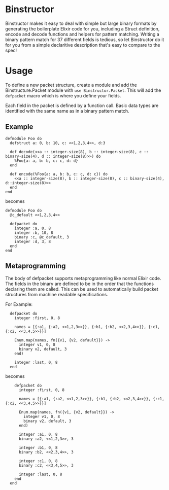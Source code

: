 Binstructor
=========

Binstructor makes it easy to deal with simple but large binary formats by
generating the boilerplate Elixir code for you, including a Struct definition,
encode and decode functions and helpers for pattern matching. Writing a binary
pattern match for 37 different fields is tedious, so let Binstructor do it for
you from a simple declaritive description that's easy to compare to the spec!

# Usage

To define a new packet structure, create a module and add the
Binstructure.Packet module with `use Binstructor.Packet`. This will add the
`defpacket` macro which is where you define your fields.

Each field in the packet is defined by a function call. Basic data types are
identified with the same name as in a binary pattern match.

## Example
```
defmodule Foo do
  defstruct a: 0, b: 10, c: <<1,2,3,4>>, d:3

  def decode(<<a :: integer-size(8), b :: integer-size(8), c :: binary-size(4), d :: integer-size(8)>>) do
    %Foo{a: a, b: b, c: c, d: d}
  end

  def encode(%Foo{a: a, b: b, c: c, d: c}) do
    <<a :: integer-size(8), b :: integer-size(8), c :: binary-size(4), d::integer-size(8)>>
  end
end
```

becomes

```
defmodule Foo do
  @c_default <<1,2,3,4>>

  defpacket do
    integer :a, 0, 8
    integer :b, 10, 8
    binary :c, @c_default, 3
    integer :d, 3, 8
  end
end
```

## Metaprogramming
The body of defpacket supports metaprogramming like normal Elixir code.
The fields in the binary are defined to be in the order that the functions
declaring them are called. This can be used to automatically build packet
structures from machine readable specifications.

For Example:
```
  defpacket do
    integer :first, 0, 8

    names = [{:a1, {:a2, <<1,2,3>>}}, {:b1, {:b2, <<2,3,4>>}}, {:c1, {:c2, <<3,4,5>>}}]

    Enum.map(names, fn({v1, {v2, default}}) ->
      integer v1, 0, 8
      binary v2, default, 3
    end)

    integer :last, 0, 8
  end
```

becomes

```
    defpacket do
      integer :first, 0, 8

      names = [{:a1, {:a2, <<1,2,3>>}}, {:b1, {:b2, <<2,3,4>>}}, {:c1, {:c2, <<3,4,5>>}}]

      Enum.map(names, fn({v1, {v2, default}}) ->
        integer v1, 0, 8
        binary v2, default, 3
      end)

      integer :a1, 0, 8
      binary :a2, <<1,2,3>>, 3

      integer :b1, 0, 8
      binary :b2, <<2,3,4>>, 3

      integer :c1, 0, 8
      binary :c2, <<3,4,5>>, 3

      integer :last, 0, 8
    end
  end
```

